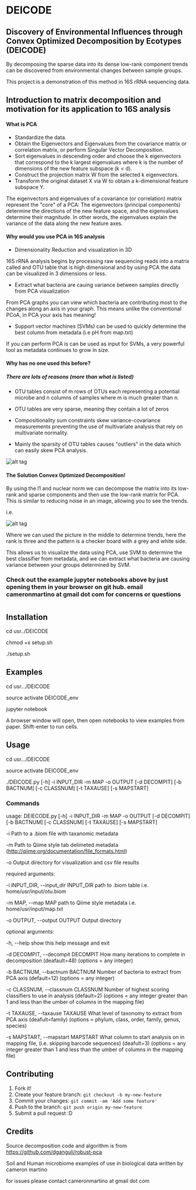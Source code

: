 # DEICODE
## Discovery of Environmental Influences through Convex Optimized Decomposition by Ecotypes (DEICODE) 

By decomposing the sparse data into its dense low-rank component trends can be discovered from environmental changes between sample groups.

This project is a demonstration of this method in 16S rRNA sequencing data. 

## Introduction to matrix decomposition and motivation for its application to 16S analysis 

#### What is PCA
* Standardize the data.
* Obtain the Eigenvectors and Eigenvalues from the covariance matrix or correlation matrix, or perform Singular Vector Decomposition.
* Sort eigenvalues in descending order and choose the k eigenvectors that correspond to the k largest eigenvalues where k is the number of dimensions of the new feature subspace (k < d).
* Construct the projection matrix W from the selected k eigenvectors.
* Transform the original dataset X via W to obtain a k-dimensional feature subspace Y.

The eigenvectors and eigenvalues of a covariance (or correlation) matrix represent the "core" of a PCA: The eigenvectors (principal components) determine the directions of the new feature space, and the eigenvalues determine their magnitude. In other words, the eigenvalues explain the variance of the data along the new feature axes.

#### Why would you use PCA in 16S analysis 

* Dimensionality Reduction and visualization in 3D

16S rRNA analysis begins by processing raw sequencing reads into a matrix called and OTU table that is high dimensional and by using PCA the data can be visualized in 3 dimensions or less.

* Extract what bacteria are cauing variance between samples directly from PCA visualization 

From PCA graphs you can view which bacteria are contributing most to the changes along an axis in your graph. This means unlike the conventional PCoA, in PCA your axis has meaning!

* Support vector machines (SVMs) can be used to quickly determine the best column from metadata (i.e pH from map.txt)

If you can perform PCA is can be used as input for SVMs, a very powerful tool as metadata continues to grow in size. 

#### Why has no one used this before?

##### There are lots of reasons (more than what is listed)

* OTU tables consist of m rows of OTUs each representing a potential microbe and n columns of samples where m is much greater than n. 
* OTU tables are very sparse, meaning they contain a lot of zeros 
* Compositionality sum constraints skew variance-covariance measurements preventing the use of multivariate analysis that rely on multivariate normality. 

* Mainly the sparsity of OTU tables causes "outliers" in the data which can easily skew PCA analysis. 

![alt tag](https://github.com/cjm007/DEICODE/blob/master/etc/pca_vs_outlier.png)

#### The Solution Convex Optimized Decomposition!

By using the l1 and nuclear norm we can decompose the matrix into its low-rank and sparse components and then use the low-rank matrix for PCA. This is similar to reducing noise in an image, allowing you to see the trends.

i.e. 

![alt tag](https://github.com/cjm007/DEICODE/blob/master/etc/decomp.png)

Where we can used the picture in the middle to determine trends, here the rank is three and the pattern is a checker board with a grey and white side. 

This allows us to visualize the data using PCA, use SVM to determine the best classifier from metadata, and we can extract what bacteria are causing variance between your groups determined by SVM. 

### Check out the example jupyter notebooks above by just opening them in your browser on git hub.  email cameronmartino at gmail dot com for concerns or questions

#
#
## Installation

cd usr../DEICODE

chmod +x setup.sh

./setup.sh

## Examples

cd usr.../DEICODE 

source activate DEICODE_env 

jupyter notebook 

A browser window will open, then open notebooks to view examples from paper. Shift-enter to run cells. 


## Usage

cd usr.../DEICODE 

source activate DEICODE_env 

./DEICODE.py [-h] -i INPUT_DIR -m MAP -o OUTPUT [-d DECOMPIT]
                   [-b BACTNUM] [-c CLASSNUM] [-t TAXAUSE] [-s MAPSTART]


### Commands 

usage: DEIECODE.py [-h] -i INPUT_DIR -m MAP -o OUTPUT [-d DECOMPIT]
                   [-b BACTNUM] [-c CLASSNUM] [-t TAXAUSE] [-s MAPSTART]

-i Path to a .biom file with taxanomic metadata 

-m Path to Qiime style tab delimeted metadata (http://qiime.org/documentation/file_formats.html)

-o Output directory for visualization and csv file results 


required arguments:

  -i INPUT_DIR, --input_dir INPUT_DIR
                        path to .biom table i.e. home/usr/input/otu.biom

  -m MAP, --map MAP     path to Qiime style metadata i.e.
                        home/usr/input/map.txt

  -o OUTPUT, --output OUTPUT
                        Output directory

optional arguments:

  -h, --help            show this help message and exit

  -d DECOMPIT, --decompit DECOMPIT
                        How many iterations to complete in decomposition
                        (deafault=48) (options = any integer)

  -b BACTNUM, --bactnum BACTNUM
                        Number of bacteria to extract from PCA axis
                        (default=12) (options = any integer)

  -c CLASSNUM, --classnum CLASSNUM
                        Number of highest scoring classifiers to use in
                        analysis (default=2) (options = any integer greater
                        than 1 and less than the umber of columns in the
                        mapping file)

  -t TAXAUSE, --taxause TAXAUSE
                        What level of taxonomy to extract from PCA axis
                        (deafult=family) (options = phylum, class, order,
                        family, genus, species)

  -s MAPSTART, --mapstart MAPSTART
                        What column to start analysis on in mapping file,
                        (i.e. skipping barcode sequences) (deafult=3) (options
                        = any integer greater than 1 and less than the umber
                        of columns in the mapping file)

## Contributing

1. Fork it!
2. Create your feature branch: `git checkout -b my-new-feature`
3. Commit your changes: `git commit -am 'Add some feature'`
4. Push to the branch: `git push origin my-new-feature`
5. Submit a pull request :D

## Credits

Source decomposition code and algorithm is from https://github.com/dganguli/robust-pca

Soil and Human microbiome examples of use in biological data written by cameron martino 

for issues please contact cameronmartino at gmail dot com 
